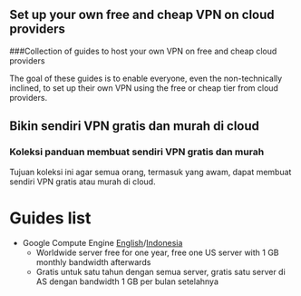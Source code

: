 ## Set up your own free and cheap VPN on cloud providers
###Collection of guides to host your own VPN on free and cheap cloud providers

The goal of these guides is to enable everyone, even the non-technically inclined, to set up their own VPN using the free or cheap tier from cloud providers.

## Bikin sendiri VPN gratis dan murah di cloud
### Koleksi panduan membuat sendiri VPN gratis dan murah

Tujuan koleksi ini agar semua orang, termasuk yang awam, dapat membuat sendiri VPN gratis atau murah di cloud.

# Guides list

* Google Compute Engine [English](./GCEEnglish)/[Indonesia](./GCEIndonesian)
  * Worldwide server free for one year, free one US server with 1 GB monthly bandwidth afterwards
  * Gratis untuk satu tahun dengan semua server, gratis satu server di AS dengan bandwidth 1 GB per bulan setelahnya
